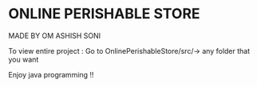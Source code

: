 # ONLINE PERISHABLE STORE 
MADE BY OM ASHISH SONI

To view entire project :
Go to OnlinePerishableStore/src/-> any folder that you want

Enjoy java programming !!

